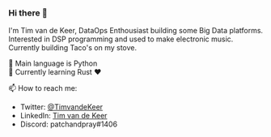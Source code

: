 ### Hi there 👋

I'm Tim van de Keer, DataOps Enthousiast building some Big Data platforms. Interested in DSP programming and used to make electronic music. Currently building Taco's on my stove.

:snake: Main language is Python  
:crab: Currently learning Rust :heart:


📫 How to reach me:
- Twitter: [@TimvandeKeer](https://twitter.com/TimvandeKeer)
- LinkedIn: [Tim van de Keer](https://www.linkedin.com/in/tim-van-de-keer-bb5a1966/)
- Discord: patchandpray#1406

